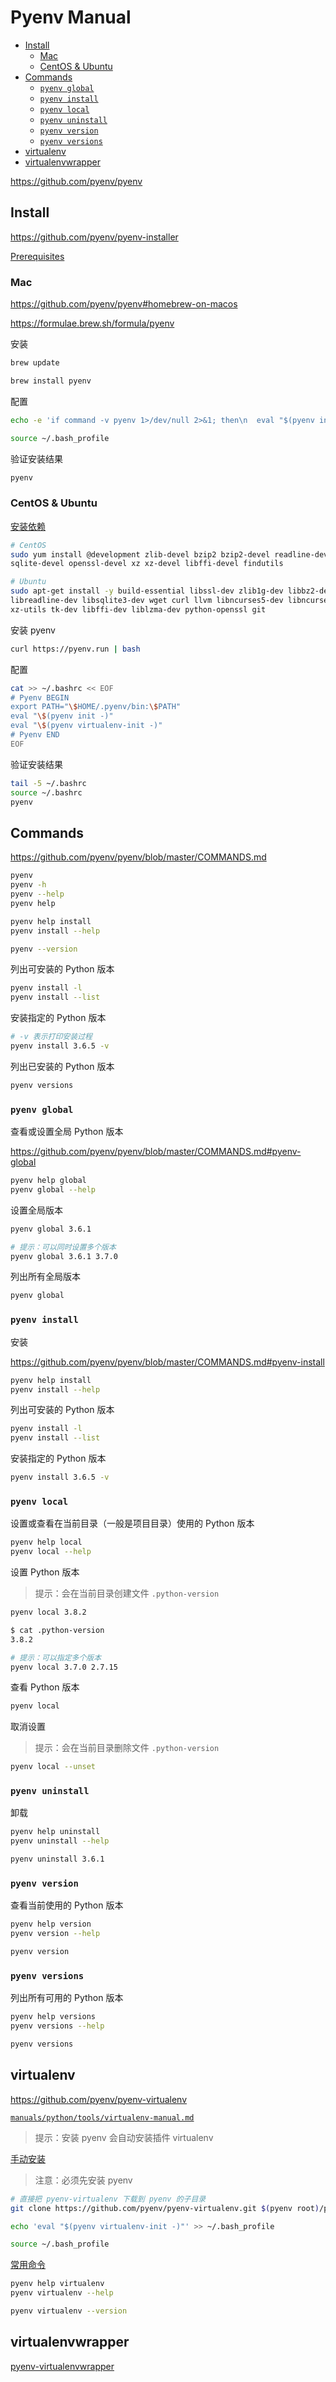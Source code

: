 <!-- #python-install -->
<!-- omit in toc -->
# Pyenv Manual

- [Install](#install)
  - [Mac](#mac)
  - [CentOS & Ubuntu](#centos--ubuntu)
- [Commands](#commands)
  - [`pyenv global`](#pyenv-global)
  - [`pyenv install`](#pyenv-install)
  - [`pyenv local`](#pyenv-local)
  - [`pyenv uninstall`](#pyenv-uninstall)
  - [`pyenv version`](#pyenv-version)
  - [`pyenv versions`](#pyenv-versions)
- [virtualenv](#virtualenv)
- [virtualenvwrapper](#virtualenvwrapper)

<https://github.com/pyenv/pyenv>

## Install

<https://github.com/pyenv/pyenv-installer>

[Prerequisites](https://github.com/pyenv/pyenv/wiki/Common-build-problems#prerequisites)

### Mac

<https://github.com/pyenv/pyenv#homebrew-on-macos>

<https://formulae.brew.sh/formula/pyenv>

安装

```bash
brew update

brew install pyenv
```

配置

```bash
echo -e 'if command -v pyenv 1>/dev/null 2>&1; then\n  eval "$(pyenv init -)"\nfi' >> ~/.bash_profile

source ~/.bash_profile
```

验证安装结果

```bash
pyenv
```

### CentOS & Ubuntu

[安装依赖](https://github.com/pyenv/pyenv/wiki/Common-build-problems#prerequisites)

```bash
# CentOS
sudo yum install @development zlib-devel bzip2 bzip2-devel readline-devel sqlite \
sqlite-devel openssl-devel xz xz-devel libffi-devel findutils

# Ubuntu
sudo apt-get install -y build-essential libssl-dev zlib1g-dev libbz2-dev \
libreadline-dev libsqlite3-dev wget curl llvm libncurses5-dev libncursesw5-dev \
xz-utils tk-dev libffi-dev liblzma-dev python-openssl git
```

安装 pyenv

```bash
curl https://pyenv.run | bash
```

配置

```bash
cat >> ~/.bashrc << EOF
# Pyenv BEGIN
export PATH="\$HOME/.pyenv/bin:\$PATH"
eval "\$(pyenv init -)"
eval "\$(pyenv virtualenv-init -)"
# Pyenv END
EOF
```

验证安装结果

```bash
tail -5 ~/.bashrc
source ~/.bashrc
pyenv
```

## Commands

<https://github.com/pyenv/pyenv/blob/master/COMMANDS.md>

```bash
pyenv
pyenv -h
pyenv --help
pyenv help

pyenv help install
pyenv install --help
```

```bash
pyenv --version
```

列出可安装的 Python 版本

```bash
pyenv install -l
pyenv install --list
```

安装指定的 Python 版本

```bash
# -v 表示打印安装过程
pyenv install 3.6.5 -v
```

列出已安装的 Python 版本

```bash
pyenv versions
```

### `pyenv global`

查看或设置全局 Python 版本

<https://github.com/pyenv/pyenv/blob/master/COMMANDS.md#pyenv-global>

```bash
pyenv help global
pyenv global --help
```

设置全局版本

```bash
pyenv global 3.6.1

# 提示：可以同时设置多个版本
pyenv global 3.6.1 3.7.0
```

列出所有全局版本

```bash
pyenv global
```

### `pyenv install`

安装

<https://github.com/pyenv/pyenv/blob/master/COMMANDS.md#pyenv-install>

```bash
pyenv help install
pyenv install --help
```

列出可安装的 Python 版本

```bash
pyenv install -l
pyenv install --list
```

安装指定的 Python 版本

```bash
pyenv install 3.6.5 -v
```

### `pyenv local`

设置或查看在当前目录（一般是项目目录）使用的 Python 版本

```bash
pyenv help local
pyenv local --help
```

设置 Python 版本

> 提示：会在当前目录创建文件 `.python-version`

```bash
pyenv local 3.8.2

$ cat .python-version
3.8.2

# 提示：可以指定多个版本
pyenv local 3.7.0 2.7.15
```

查看 Python 版本

```bash
pyenv local
```

取消设置

> 提示：会在当前目录删除文件 `.python-version`

```bash
pyenv local --unset
```

### `pyenv uninstall`

卸载

```bash
pyenv help uninstall
pyenv uninstall --help
```

```bash
pyenv uninstall 3.6.1
```

### `pyenv version`

查看当前使用的 Python 版本

```bash
pyenv help version
pyenv version --help
```

```bash
pyenv version
```

### `pyenv versions`

列出所有可用的 Python 版本

```bash
pyenv help versions
pyenv versions --help
```

```bash
pyenv versions
```

## virtualenv

<https://github.com/pyenv/pyenv-virtualenv>

[`manuals/python/tools/virtualenv-manual.md`](/manuals/python/tools/virtualenv-manual.md)

> 提示：安装 pyenv 会自动安装插件 virtualenv

[手动安装](https://github.com/pyenv/pyenv-virtualenv#installation)

> 注意：必须先安装 pyenv

```bash
# 直接把 pyenv-virtualenv 下载到 pyenv 的子目录
git clone https://github.com/pyenv/pyenv-virtualenv.git $(pyenv root)/plugins/pyenv-virtualenv

echo 'eval "$(pyenv virtualenv-init -)"' >> ~/.bash_profile

source ~/.bash_profile
```

[常用命令](https://github.com/pyenv/pyenv-virtualenv#usage)

```bash
pyenv help virtualenv
pyenv virtualenv --help
```

```bash
pyenv virtualenv --version
```

## virtualenvwrapper

[pyenv-virtualenvwrapper](https://github.com/pyenv/pyenv-virtualenvwrapper)
